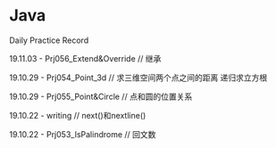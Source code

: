 # Java
Daily Practice Record

19.11.03 - Prj056_Extend&Override // 继承

19.10.29 - Prj054_Point_3d // 求三维空间两个点之间的距离 递归求立方根

19.10.29 - Prj055_Point&Circle // 点和圆的位置关系

19.10.22 - writing // next()和nextline()

19.10.22 - Prj053_IsPalindrome // 回文数
